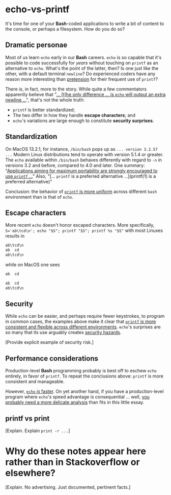 # echo-vs-printf

It's time for one of your **Bash**-coded applications to write a bit of content to the console, or perhaps a filesystem.  How do you do so?

## Dramatic personae

Most of us learn `echo` early in our **Bash** careers.  `echo` is so capable that it's possible to code successfully for _years_ without touching
on `printf` as an alternative to `echo`.  What's
the point of the latter, then?  Is one just like the other, with a default terminal `newline`?  Do experienced coders have any reason more interesting
than [pretension](https://softwareengineering.stackexchange.com/questions/64416/do-programmers-sometimes-intentionally-over-complicate-code) for their frequent use of `printf`?

There _is_, in fact, more to the story.  While quite a few commentators apparently believe that "[... [t]he only difference ... is `echo` will
output an extra newline
...](https://unix.stackexchange.com/questions/58310/difference-between-printf-and-echo-in-bash#:~:text=Both%20echo%20and%20printf%20are%20built-in%20commands%20%28printf,gives%20a%20non-zero%20exit%20status%20code%20upon%20failure.)",
that's not the whole truth:
* `printf` is better standardized;
* The two differ in how they handle **escape characters**; and
* `echo`'s variations are large enough to constitute **security surprises**.

## Standardization

On MacOS 13.2.1, for instance, `/bin/bash` pops up as `... version 3.2.57 ...`  Modern Linux distributions tend to operate with version 5.1.4 or greater.  The `echo` available within `/bin/bash` behaves differently with regard to `-n` in versions 3.2 and before, compared to 4.0 and later.  One summary:  "[Applications aiming for maximum portability are strongly encouraged to use `printf` ...](https://nixdoc.net/man-pages/freebsd/man8/man1/echo.1.html)"
Also, "[... `printf` is a preferred alternative ...](printf(1) is a preferred alternative)"

Conclusion:  the behavior of [`printf` is more uniform](https://www.in-ulm.de/~mascheck/various/echo+printf/)
across different `bash` environment than is that of `echo`.

## Escape characters

More recent `echo` doesn't honor escaped characters.  More specifically, `S='ab\tcd\n'; echo "$S"; printf "$S"; printf %s "$S"` with most Linuxes results in
```bash
ab\tcd\n
ab	cd
ab\tcd\n
```

while on MacOS one sees
```bash
ab	cd

ab	cd
ab\tcd\n
```

## Security

While `echo` can be easier, and perhaps require fewer keystrokes, to program in common cases, the examples above make it clear that [`printf` is
more consistent and flexible across different environments](https://www.in-ulm.de/~mascheck/various/echo+printf/).  `echo`'s surprises are so
many that its use arguably creates [security hazards](https://mywiki.wooledge.org/BashPitfalls#echo_.24foo).

[Provide explicit example of security risk.]

## Performance considerations

Production-level **Bash** programming probably is best off to eschew `echo` entirely, in favor of `printf`.  To repeat the conclusions above:
`printf` is more consistent and manageable.

However, [`echo` _is_ faster](https://unix.stackexchange.com/questions/65803/why-is-printf-better-than-echo/159115#159115).  On yet another hand,
if you have a production-level program where `echo`'s speed advantage is consequential ... well,
[you probably need a more delicate analysis](https://unix.stackexchange.com/questions/297792/how-complex-can-a-program-be-written-in-pure-bash)
than fits in this little essay.

## printf vs print

[Explain.  Explain `print -r ...`]

# Why do these notes appear here rather than in Stackoverflow or elsewhere?

[Explain.  No advertising.  Just documented, pertinent facts.]

